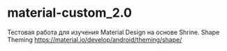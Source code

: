 # material-custom_2.0
Тестовая работа для изучения Material Design на основе Shrine.
Shape Theming https://material.io/develop/android/theming/shape/
